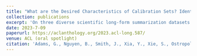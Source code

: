 ```yaml
---
title: "What are the Desired Characteristics of Calibration Sets? Identifying Correlates on Long Form Scientific Summarization"
collection: publications
excerpt: 'On three diverse scientific long-form summarization datasets (spanning biomedical, clinical, and chemical domains), we find, among others, that faithfulness calibration is optimal when the negative sets are extractive and more likely to be generated, whereas for relevance calibration, the metric margin between ranked candidates should be maximized and surprise minimized.'
date: 2023-7-09
paperurl: https://aclanthology.org/2023.acl-long.587/
venue: ACL (oral spotlight)
citation: 'Adams, G., Nguyen, B., Smith, J., Xia, Y., Xie, S., Ostropolets, A., ... & Elhadad, N. What are the Desired Characteristics of Calibration Sets? Identifying Correlates on Long Form Scientific Summarization.'
---
```


